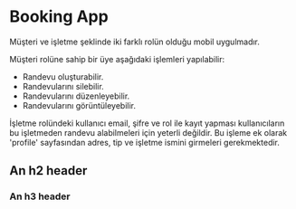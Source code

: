 Booking App
============

Müşteri ve işletme şeklinde iki farklı rolün olduğu mobil uygulmadır. 

Müşteri rolüne sahip bir üye aşağıdaki işlemleri yapılabilir:
  * Randevu oluşturabilir.
  * Randevularını silebilir.
  * Randevularını düzenleyebilir.
* Randevularını görüntüleyebilir.

İşletme rolündeki kullanıcı email, şifre ve rol ile kayıt yapması kullanıcıların bu işletmeden 
randevu alabilmeleri için yeterli değildir. Bu işleme ek olarak 'profile' sayfasından adres, tip 
ve işletme ismini girmeleri gerekmektedir.







An h2 header
------------


### An h3 header ###
